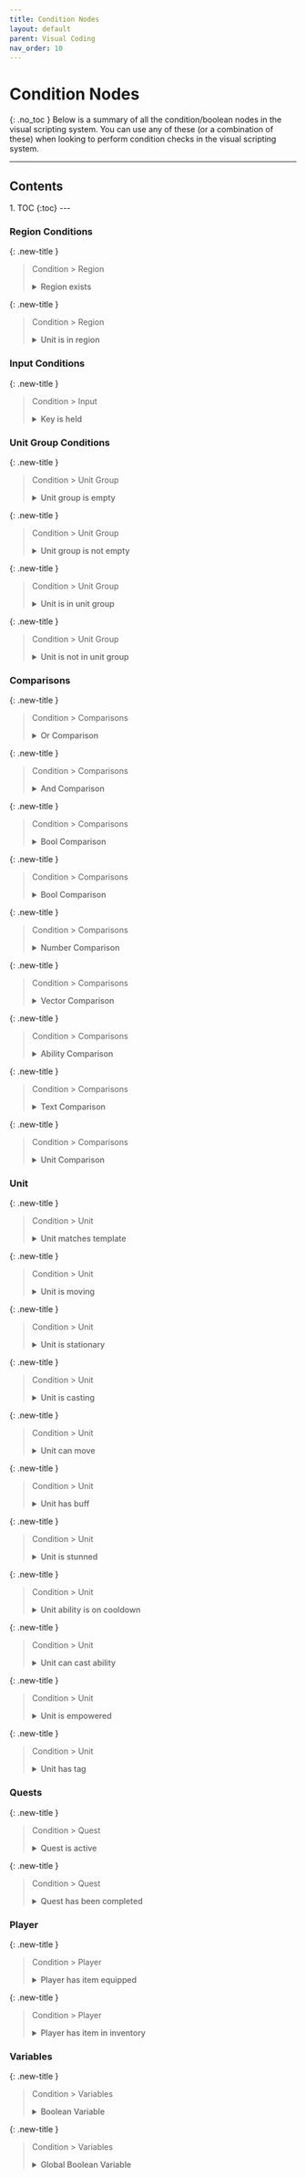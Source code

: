```yaml
---
title: Condition Nodes
layout: default
parent: Visual Coding
nav_order: 10
---
```


# Condition Nodes
{: .no_toc }
Below is a summary of all the condition/boolean nodes in the visual scripting system. You can use any of these (or a combination of these) when looking to perform condition checks in the visual scripting system.

---
<h2 class="text-delta">Contents</h2>
1. TOC
{:toc}
---

### Region Conditions

{: .new-title }
> Condition > Region
> 
> <details markdown="1" class="note">
> <summary style="font-weight: 500;">Region exists</summary>
> ![Script Editor Example](../assets/condition-1.jpg)
>
> True if a region with the **exact** name currently exists. 
> </details>

{: .new-title }
> Condition > Region
> 
> <details markdown="1" class="note">
> <summary style="font-weight: 500;">Unit is in region</summary>
> ![Script Editor Example](../assets/condition-2.jpg)
>
> True if the specified unit is currently in a region with the specified name. The name must match the region **exactly**.
> </details>

### Input Conditions

{: .new-title }
> Condition > Input
> 
> <details markdown="1" class="note">
> <summary style="font-weight: 500;">Key is held</summary>
> ![Script Editor Example](../assets/condition-3.jpg)
>
> True if the specified key is currently being held. For simple keys, just enter the key (e.g., enter 'f' if you want to check for the f key being pressed). If you want to check more "complex" keybinds, refer to the lists in the discussion thread [**here**](https://discussions.unity.com/t/c-list-of-string-name-for-input-getkey-string-name/112629/3).
> </details>

### Unit Group Conditions

{: .new-title }
> Condition > Unit Group
> 
> <details markdown="1" class="note">
> <summary style="font-weight: 500;">Unit group is empty</summary>
> ![Script Editor Example](../assets/condition-4.jpg)
>
> True if the specified `Unit Group` contains no units.
> </details>

{: .new-title }
> Condition > Unit Group
> 
> <details markdown="1" class="note">
> <summary style="font-weight: 500;">Unit group is not empty</summary>
> ![Script Editor Example](../assets/condition-5.jpg)
>
> True if the specified `Unit Group` contains at least one units.
> </details>

{: .new-title }
> Condition > Unit Group
> 
> <details markdown="1" class="note">
> <summary style="font-weight: 500;">Unit is in unit group</summary>
> ![Script Editor Example](../assets/condition-6.jpg)
>
> True if the specified `Unit` is contained in the specified `Unit Group`.
> </details>

{: .new-title }
> Condition > Unit Group
> 
> <details markdown="1" class="note">
> <summary style="font-weight: 500;">Unit is not in unit group</summary>
> ![Script Editor Example](../assets/condition-7.jpg)
>
> True if the specified `Unit` is **not** contained in the specified `Unit Group`.
> </details>

### Comparisons

{: .new-title }
> Condition > Comparisons
> 
> <details markdown="1" class="note">
> <summary style="font-weight: 500;">Or Comparison</summary>
> ![Script Editor Example](../assets/condition-8.jpg)
>
> True if **either** (or both) of the specified conditions is true.
> </details>

{: .new-title }
> Condition > Comparisons
> 
> <details markdown="1" class="note">
> <summary style="font-weight: 500;">And Comparison</summary>
> ![Script Editor Example](../assets/condition-9.jpg)
>
> True if **both** of the specified conditions are true.
> </details>

{: .new-title }
> Condition > Comparisons
> 
> <details markdown="1" class="note">
> <summary style="font-weight: 500;">Bool Comparison</summary>
> ![Script Editor Example](../assets/condition-10.jpg)
>
> Compares two Boolean conditions and checks them against the assigned operator (`Equal to`, or `Not Equal To`).
> </details>

{: .new-title }
> Condition > Comparisons
> 
> <details markdown="1" class="note">
> <summary style="font-weight: 500;">Bool Comparison</summary>
> ![Script Editor Example](../assets/condition-10.jpg)
>
> Compares two Boolean conditions and checks them against the assigned operator (`Equal to`, or `Not Equal To`).
> </details>

{: .new-title }
> Condition > Comparisons
> 
> <details markdown="1" class="note">
> <summary style="font-weight: 500;">Number Comparison</summary>
> ![Script Editor Example](../assets/condition-11.jpg)
>
> Compares two numbers and checks them against the assigned operator (`Equal to`, or `Not Equal To`, `Greater Than`, `Less Than`, `Greater Than or Equal To`, `Less Than or Equal To`).
> </details>

{: .new-title }
> Condition > Comparisons
> 
> <details markdown="1" class="note">
> <summary style="font-weight: 500;">Vector Comparison</summary>
> ![Script Editor Example](../assets/condition-12.jpg)
>
> Compares two vectors/positions and checks them against the assigned operator (`Equal to`, or `Not Equal To`).
> </details>

{: .new-title }
> Condition > Comparisons
> 
> <details markdown="1" class="note">
> <summary style="font-weight: 500;">Ability Comparison</summary>
> ![Script Editor Example](../assets/condition-13.jpg)
>
> Compares two abilities and checks them against the assigned operator (`Equal to`, or `Not Equal To`).
> </details>

{: .new-title }
> Condition > Comparisons
> 
> <details markdown="1" class="note">
> <summary style="font-weight: 500;">Text Comparison</summary>
> ![Script Editor Example](../assets/condition-14.jpg)
>
> Compares two pieces of text and checks them against the assigned operator (`Equal to`, or `Not Equal To`).
> </details>

{: .new-title }
> Condition > Comparisons
> 
> <details markdown="1" class="note">
> <summary style="font-weight: 500;">Unit Comparison</summary>
> ![Script Editor Example](../assets/condition-15.jpg)
>
> Compares two units and checks them against the assigned operator (`Equal to`, or `Not Equal To`).
> </details>

### Unit

{: .new-title }
> Condition > Unit
> 
> <details markdown="1" class="note">
> <summary style="font-weight: 500;">Unit matches template</summary>
> ![Script Editor Example](../assets/condition-16.jpg)
>
> Returns true if the specified unit matches the specified template. This is useful for checking the "type" of unit - e.g., a Skeleton Archer.
> </details>

{: .new-title }
> Condition > Unit
> 
> <details markdown="1" class="note">
> <summary style="font-weight: 500;">Unit is moving</summary>
> ![Script Editor Example](../assets/condition-17.jpg)
>
> Returns true if the specified unit is currently moving (this does **not** include unit movement through the `Unit > Move Over Time` action, only standard movement).
> </details>

{: .new-title }
> Condition > Unit
> 
> <details markdown="1" class="note">
> <summary style="font-weight: 500;">Unit is stationary</summary>
> ![Script Editor Example](../assets/condition-18.jpg)
>
> Returns true if the specified unit is **not** currently moving (this does **not** check for movement through the `Unit > Move Over Time` action, only 'standard' movement).
> </details>

{: .new-title }
> Condition > Unit
> 
> <details markdown="1" class="note">
> <summary style="font-weight: 500;">Unit is casting</summary>
> ![Script Editor Example](../assets/condition-19.jpg)
>
> Returns true if the specified unit is currently casting an ability.
> </details>

{: .new-title }
> Condition > Unit
> 
> <details markdown="1" class="note">
> <summary style="font-weight: 500;">Unit can move</summary>
> ![Script Editor Example](../assets/condition-20.jpg)
>
> Returns true if the specified unit **could** currently move.
> </details>

{: .new-title }
> Condition > Unit
> 
> <details markdown="1" class="note">
> <summary style="font-weight: 500;">Unit has buff</summary>
> ![Script Editor Example](../assets/condition-21.jpg)
>
> Returns true if the specified unit has a buff with the specified name. This buff name must match a buff exactly (this is case sensitive).
> </details>

{: .new-title }
> Condition > Unit
> 
> <details markdown="1" class="note">
> <summary style="font-weight: 500;">Unit is stunned</summary>
> ![Script Editor Example](../assets/condition-22.jpg)
>
> Returns true if the specified unit is currently stunned.
> </details>

{: .new-title }
> Condition > Unit
> 
> <details markdown="1" class="note">
> <summary style="font-weight: 500;">Unit ability is on cooldown</summary>
> ![Script Editor Example](../assets/condition-23.jpg)
>
> Returns true if the specified ability for the specified unit is currently on cooldown.
> </details>

{: .new-title }
> Condition > Unit
> 
> <details markdown="1" class="note">
> <summary style="font-weight: 500;">Unit can cast ability</summary>
> ![Script Editor Example](../assets/condition-24.jpg)
>
> Returns true if the specified ability for the specified unit could currently be cast. This may be because the unit lacks resources, is already casting, etc.
> </details>

{: .new-title }
> Condition > Unit
> 
> <details markdown="1" class="note">
> <summary style="font-weight: 500;">Unit is empowered</summary>
> ![Script Editor Example](../assets/condition-25.jpg)
>
> Returns true if the specified unit is currently empowered. Only monsters can be empowered.
> </details>

{: .new-title }
> Condition > Unit
> 
> <details markdown="1" class="note">
> <summary style="font-weight: 500;">Unit has tag</summary>
> ![Script Editor Example](../assets/condition-26.jpg)
>
> Returns true if the specified unit has the specified tag. This must match the unit tag exactly.
> </details>

### Quests

{: .new-title }
> Condition > Quest
> 
> <details markdown="1" class="note">
> <summary style="font-weight: 500;">Quest is active</summary>
> ![Script Editor Example](../assets/condition-27.jpg)
>
> Returns true if a quest with the specified name is currently active for the player.
> </details>

{: .new-title }
> Condition > Quest
> 
> <details markdown="1" class="note">
> <summary style="font-weight: 500;">Quest has been completed</summary>
> ![Script Editor Example](../assets/condition-28.jpg)
>
> Returns true if a quest with the specified name has been completed by the player.
> </details>

### Player

{: .new-title }
> Condition > Player
> 
> <details markdown="1" class="note">
> <summary style="font-weight: 500;">Player has item equipped</summary>
> ![Script Editor Example](../assets/condition-29.jpg)
>
> Returns true if the player currently has the specified item equipped.
> </details>

{: .new-title }
> Condition > Player
> 
> <details markdown="1" class="note">
> <summary style="font-weight: 500;">Player has item in inventory</summary>
> ![Script Editor Example](../assets/condition-30.jpg)
>
> Returns true if the player currently has the specified item in their inventory. This can be useful for checking if the player is holding a key or other object.
> </details>

### Variables

{: .new-title }
> Condition > Variables
> 
> <details markdown="1" class="note">
> <summary style="font-weight: 500;">Boolean Variable</summary>
> ![Script Editor Example](../assets/condition-30.jpg)
>
> Returns the value of a Boolean variable with the given name. This variable is local to the "group" of scripts - i.e., the variable will be shared by all of the scripts used by the ability or item.
> </details>

{: .new-title }
> Condition > Variables
> 
> <details markdown="1" class="note">
> <summary style="font-weight: 500;">Global Boolean Variable</summary>
> ![Script Editor Example](../assets/condition-30.jpg)
>
> Returns the value of a Boolean variable with the given name. This variable is global to the entire application.
> </details>